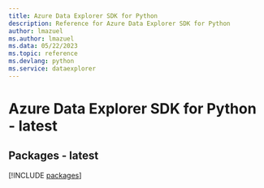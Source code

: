 ```yaml
---
title: Azure Data Explorer SDK for Python
description: Reference for Azure Data Explorer SDK for Python
author: lmazuel
ms.author: lmazuel
ms.data: 05/22/2023
ms.topic: reference
ms.devlang: python
ms.service: dataexplorer
---
```

# Azure Data Explorer SDK for Python - latest
## Packages - latest
[!INCLUDE [packages](data-explorer-index.md)]